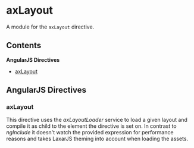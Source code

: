
# axLayout

A module for the `axLayout` directive.

## Contents

**AngularJS Directives**
- [axLayout](#axLayout)

## AngularJS Directives
### <a name="axLayout"></a>axLayout
This directive uses the *axLayoutLoader* service to load a given layout and compile it as child to the
element the directive is set on. In contrast to *ngInclude* it doesn't watch the provided expression for
performance reasons and takes LaxarJS theming into account when loading the assets.
